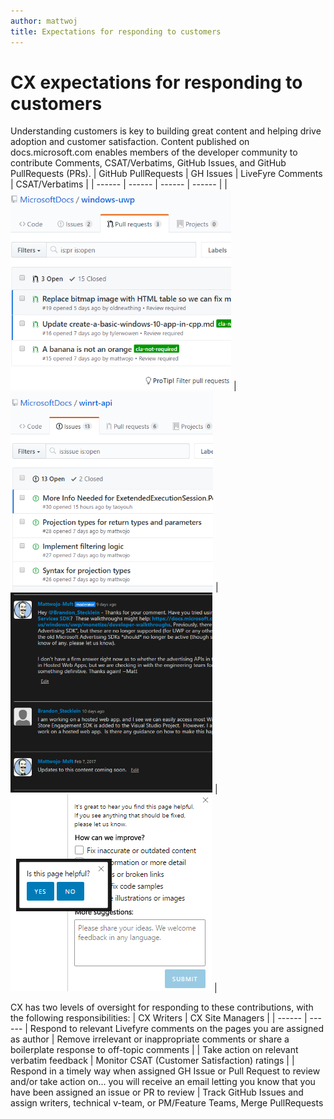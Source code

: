 ```yaml
---
author: mattwoj
title: Expectations for responding to customers
---
```


# CX expectations for responding to customers

Understanding customers is key to building great content and helping drive adoption and customer satisfaction. Content published on docs.microsoft.com enables members of the developer community to contribute Comments, CSAT/Verbatims, GitHub Issues, and GitHub PullRequests (PRs).
| GitHub PullRequests | GH Issues | LiveFyre Comments | CSAT/Verbatims |
| ------ | ------ | ------ | ------ |
| ![GH PullRequest](images/gh_pullrequest_example.PNG) | ![GH Issue](images/gh_issue_example.PNG) | ![Livefyre Comment](images/comment_example.PNG) | ![Feedback Verbatim](images/verbatim_example.PNG) |

CX has two levels of oversight for responding to these contributions, with the following responsibilities:
| CX Writers | CX Site Managers |
| ------ | ------
| Respond to relevant Livefyre comments on the pages you are assigned as author | Remove irrelevant or inappropriate comments or share a boilerplate response to off-topic comments |
| Take action on relevant verbatim feedback | Monitor CSAT (Customer Satisfaction) ratings |
| Respond in a timely way when assigned GH Issue or Pull Request to review and/or take action on... you will receive an email letting you know that you have been assigned an issue or PR to review | Track GitHub Issues and assign writers, technical v-team, or PM/Feature Teams, Merge PullRequests